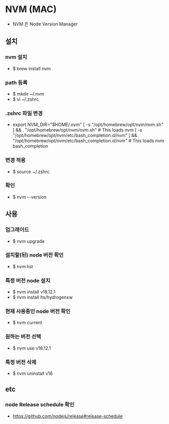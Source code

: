 # NVM (MAC)
* NVM 은 Node Version Manager 

## 설치
### nvm 설치
* $ brew install nvm

### path 등록
* $ mkdir ~/.nvm
* $ vi ~/.zshrc

### .zshrc 파일 변경
* export NVM_DIR="$HOME/.nvm"
  [ -s "/opt/homebrew/opt/nvm/nvm.sh" ] && \. "/opt/homebrew/opt/nvm/nvm.sh"  # This loads nvm
  [ -s "/opt/homebrew/opt/nvm/etc/bash_completion.d/nvm" ] && \. "/opt/homebrew/opt/nvm/etc/bash_completion.d/nvm"  # This loads nvm bash_completion

### 변경 적용
* $ source ~/.zshrc

### 확인
* $ nvm --version

## 사용
### 업그레이드
* $ nvm upgrade

### 설치할(된) node 버전 확인
* $ nvm list

### 특정 버전 node 설치
* $ nvm install v18.12.1
* $ nvm install lts/hydrogenxw

### 현재 사용중인 node 버전 확인
* $ nvm current 

### 원하는 버전 선택
* $ nvm use v18.12.1

### 특정 버전 삭제
* $ nvm uninstall v16

## etc
### node Release schedule 확인
* https://github.com/nodejs/release#release-schedule

